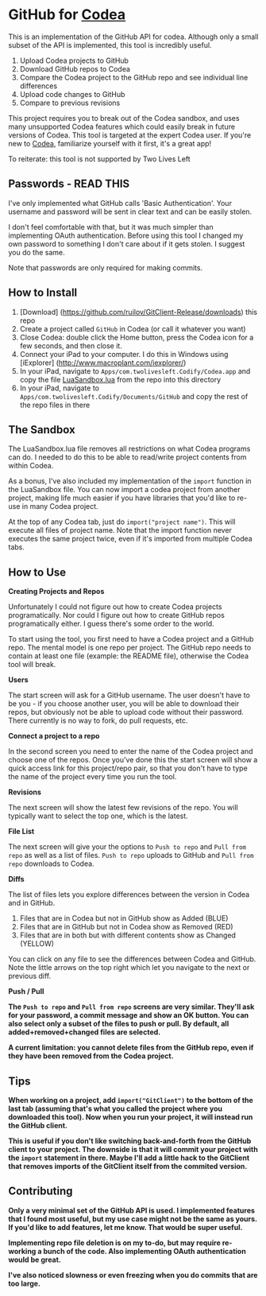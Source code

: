 GitHub for [Codea](http://twolivesleft.com/Codea/)
==============================

This is an implementation of the GitHub API for codea. Although only a small subset of the API is implemented, this tool is incredibly useful.

1. Upload Codea projects to GitHub
2. Download GitHub repos to Codea
3. Compare the Codea project to the GitHub repo and see individual line differences
4. Upload code changes to GitHub
5. Compare to previous revisions

This project requires you to break out of the Codea sandbox, and uses many unsupported Codea features which could easily break in future versions of Codea.
This tool is targeted at the expert Codea user. If you're new to [Codea](http://twolivesleft.com/Codea/), familiarize yourself with it first, it's a great app!

To reiterate: this tool is not supported by Two Lives Left

Passwords - READ THIS
------------------------------

I've only implemented what GitHub calls 'Basic Authentication'. 
Your username and password will be sent in clear text and can be easily stolen.

I don't feel comfortable with that, but it was much simpler than implementing OAuth authentication.
Before using this tool I changed my own password to something I don't care about if it gets stolen. I suggest you do the same.

Note that passwords are only required for making commits. 

How to Install
----------------------------

1. [Download] (https://github.com/ruilov/GitClient-Release/downloads) this repo
2. Create a project called `GitHub` in Codea (or call it whatever you want)
3. Close Codea: double click the Home button, press the Codea icon for a few seconds, and then close it. 
4. Connect your iPad to your computer. I do this in Windows using [iExplorer] (http://www.macroplant.com/iexplorer/)
5. In your iPad, navigate to `Apps/com.twolivesleft.Codify/Codea.app` and copy the file [LuaSandbox.lua](https://github.com/ruilov/GitClient-Release/blob/master/LuaSandbox.lua) from the repo into this directory
6. In your iPad, navigate to `Apps/com.twolivesleft.Codify/Documents/GitHub` and copy the rest of the repo files in there

The Sandbox
---------------------------

The LuaSandbox.lua file removes all restrictions on what Codea programs can do. I needed to do this to be able to read/write project contents from within Codea.

As a bonus, I've also included my implementation of the `import` function in the LuaSandbox file. 
You can now import a codea project from another project, making life much easier if you have libraries that you'd like to re-use in many Codea project. 


At the top of any Codea tab, just do `import("project name")`. This will execute all files of project name. 
Note that the import function never executes the same project twice, even if it's imported from multiple Codea tabs.

How to Use
-----------------------------

<b>Creating Projects and Repos</b>

Unfortunately I could not figure out how to create Codea projects programatically. Nor could I figure out how to create GitHub repos programatically either. 
I guess there's some order to the world.

To start using the tool, you first need to have a Codea project and a GitHub repo. The mental model is one repo per project. 
The GitHub repo needs to contain at least one file (example: the README file), otherwise the Codea tool will break. 

<b> Users </b>

The start screen will ask for a GitHub username. The user doesn't have to be you - if you choose another user, you will be able to download their repos, but obviously not be able to upload code without their password. There currently is no way to fork, do pull requests, etc.

<b> Connect a project to a repo</b>

In the second screen you need to enter the name of the Codea project and choose one of the repos. 
Once you've done this the start screen will show a quick access link for this project/repo pair, so that you don't have to type the name of the project every time you run the tool.

<b> Revisions </b>

The next screen will show the latest few revisions of the repo. You will typically want to select the top one, which is the latest.

<b> File List </b>

The next screen will give your the options to `Push to repo` and `Pull from repo` as well as a list of files. `Push to repo` uploads to GitHub and `Pull from repo` downloads to Codea.

<b> Diffs </b>

The list of files lets you explore differences between the version in Codea and in GitHub. 

1. Files that are in Codea but not in GitHub show as Added (BLUE)
2. Files that are in GitHub but not in Codea show as Removed (RED)
3. Files that are in both but with different contents show as Changed (YELLOW)

You can click on any file to see the differences between Codea and GitHub. Note the little arrows on the top right which let you navigate to the next or previous diff.

<b> Push / Pull <b>

The `Push to repo` and `Pull from repo` screens are very similar. They'll ask for your password, a commit message and show an OK button. 
You can also select only a subset of the files to push or pull. By default, all added+removed+changed files are selected.

A current limitation: you cannot delete files from the GitHub repo, even if they have been removed from the Codea project.

Tips
------------------------------

When working on a project, add `import("GitClient")` to the bottom of the last tab (assuming that's what you called the project where you downloaded this tool).
Now when you run your project, it will instead run the GitHub client. 

This is useful if you don't like switching back-and-forth from the GitHub client to your project. 
The downside is that it will commit your project with the `import` statement in there. 
Maybe I'll add a little hack to the GitClient that removes imports of the GitClient itself from the commited version.

Contributing
-------------------------------

Only a very minimal set of the GitHub API is used. I implemented features that I found most useful, but my use case might not be the same as yours. 
If you'd like to add features, let me know. That would be super useful. 

Implementing repo file deletion is on my to-do, but may require re-working a bunch of the code. Also implementing OAuth authentication would be great.

I've also noticed slowness or even freezing when you do commits that are too large.